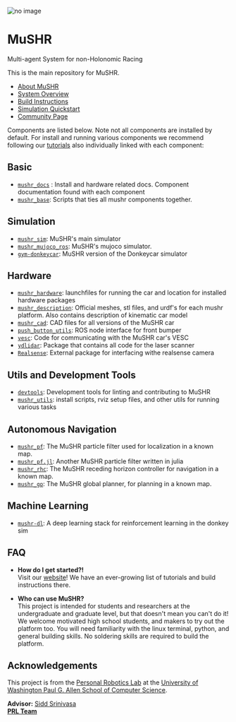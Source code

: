 ![no image](https://github.com/prl-mushr/mushr/blob/master/header.jpg)
# MuSHR
Multi-agent System for non-Holonomic Racing

This is the main repository for MuSHR.
- [About MuSHR](https://mushr.io/about/)
- [System Overview](https://mushr.io/tutorials/overview/)
- [Build Instructions](https://mushr.io/hardware/build_instructions/)
- [Simulation Quickstart](https://mushr.io/tutorials/quickstart/)
- [Community Page](https://spectrum.chat/mushr?tab=posts)

Components are listed below. Note not all components are installed by default. For install and running various components we recommend following our [tutorials](https://mushr.io/tutorials/) also individually linked with each component:

## Basic
- [`mushr_docs`](https://github.com/prl-mushr/mushr/tree/master/mushr_docs) : Install and hardware related docs. Component documentation found with each component
- [`mushr_base`](https://github.com/prl-mushr/mushr_base): Scripts that ties all mushr components together.

## Simulation
- [`mushr_sim`](https://github.com/prl-mushr/mushr_sim): MuSHR's main simulator
- [`mushr_mujoco_ros`](https://github.com/prl-mushr/mushr_mujoco_ros): MuSHR's mujoco simulator.
- [`gym-donkeycar`](https://github.com/prl-mushr/gym-donkeycar): MuSHR version of the Donkeycar simulator

## Hardware
- [`mushr_hardware`](https://github.com/prl-mushr/mushr/tree/master/mushr_hardware/mushr_hardware): launchfiles for running the car and location for installed hardware packages
- [`mushr_description`](https://github.com/prl-mushr/mushr/tree/master/mushr_description): Official meshes, stl files, and urdf's for each mushr platform. Also contains description of kinematic car model
- [`mushr_cad`](https://github.com/prl-mushr/mushr_cad): CAD files for all versions of the MuSHR car
- [`push_button_utils`](https://github.com/prl-mushr/push_button_utils): ROS node interface for front bumper
- [`vesc`](https://github.com/prl-mushr/vesc): Code for communicating with the MuSHR car's VESC
- [`ydlidar`](https://github.com/prl-mushr/ydlidar): Package that contains all code for the laser scanner
- [`Realsense`](https://github.com/IntelRealSense/realsense-ros): External package for interfacing withe realsense camera

## Utils and Development Tools
- [`devtools`](https://github.com/prl-mushr/devtools): Development tools for linting and contributing to MuSHR
- [`mushr_utils`]( https://github.com/prl-mushr/mushr/tree/master/mushr_utils
): install scripts, rviz setup files, and other utils for running various tasks

## Autonomous Navigation
- [`mushr_pf`](https://github.com/prl-mushr/mushr_pf): The MuSHR particle filter used for localization in a known map.
- [`mushr_pf.jl`](https://github.com/prl-mushr/mushr_pf.jl): Another MuSHR particle filter written in julia
- [`mushr_rhc`](https://github.com/prl-mushr/mushr_rhc): The MuSHR receding horizon controller for navigation in a known map.
- [`mushr_gp`](https://github.com/prl-mushr/mushr_gp): The MuSHR global planner, for planning in a known map.

## Machine Learning
- [`mushr-dl`](https://github.com/prl-mushr/MUSHR-DL): A deep learning stack for reinforcement learning in the donkey sim

## FAQ

- **How do I get started?!**  
Visit our [website](https://mushr.io)! We have an ever-growing list of tutorials and build instructions there.

- **Who can use MuSHR?**  
This project is intended for students and researchers at the undergraduate and graduate level, but that doesn't mean you can't do it! We welcome motivated high school students, and makers to try out the platform too. You will need familiarity with the linux terminal, python, and general building skills. No soldering skills are required to build the platform.

## Acknowledgements
This project is from the [Personal Robotics Lab](https://personalrobotics.cs.washington.edu/) at the [University of Washington Paul G. Allen School of Computer Science](https://www.cs.washington.edu/). 

**Advisor:** [Sidd Srinivasa](https://goodrobot.ai/)  
**[PRL Team](https://personalrobotics.cs.washington.edu/people/)**
